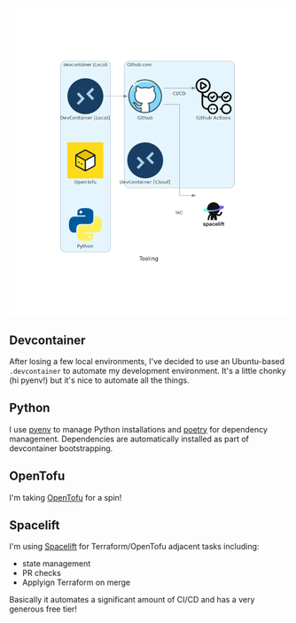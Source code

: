 
![Tooling](imgs/tooling.png)

## Devcontainer

After losing a few local environments, I've decided to use an Ubuntu-based `.devcontainer` to automate my development environment.  It's a little chonky (hi pyenv!) but it's nice to automate all the things.

## Python

I use [pyenv](https://github.com/pyenv/pyenv) to manage Python installations and [poetry](https://python-poetry.org/) for dependency management.  Dependencies are automatically installed as part of devcontainer bootstrapping.

## OpenTofu

I'm taking [OpenTofu](https://opentofu.org/) for a spin!

## Spacelift

I'm using [Spacelift](https://spacelift.io/) for Terraform/OpenTofu adjacent tasks including:

- state management
- PR checks
- Applyign Terraform on merge

Basically it automates a significant amount of CI/CD and has a very generous free tier!
